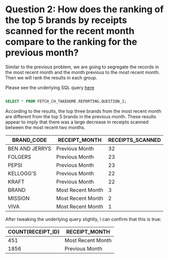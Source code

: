 # Question 2: How does the ranking of the top 5 brands by receipts scanned for the recent month compare to the ranking for the previous month?

Similar to the previous problem, we are going to segregate the records in the most recent month and the month previous to
the most recent month. Then we will rank the results in each group. 

Please see the underlying SQL query [here](https://github.com/connorpheraty/fetch_rewards_takehome_ch/blob/main/snowflake_models/question_2.sql)


```sql

SELECT * FROM FETCH_CH_TAKEHOME.REPORTING.QUESTION_2;
```

According to the results, the top three brands from the most recent month are different from the top 5 brands in the 
previous month. These results appear to imply that there was a large decrease in receipts scanned between the most 
recent two months. 

| BRAND_CODE     | RECEIPT_MONTH      | RECEIPTS_SCANNED |
|----------------|--------------------|------------------|
| BEN AND JERRYS | Previous Month     | 32               |
| FOLGERS        | Previous Month     | 23               |
| PEPSI          | Previous Month     | 23               |
| KELLOGG'S      | Previous Month     | 22               |
| KRAFT          | Previous Month     | 22               |
| BRAND          | Most Recent Month  | 3                |
| MISSION        | Most Recent Month  | 2                |
| VIVA           | Most Recent Month  | 1                |


After tweaking the underlying query slightly, I can confirm that this is true:

| COUNT(RECEIPT_ID) | RECEIPT_MONTH     |
|-------------------|-------------------|
| 451               | Most Recent Month |
| 1856              | Previous Month    |

